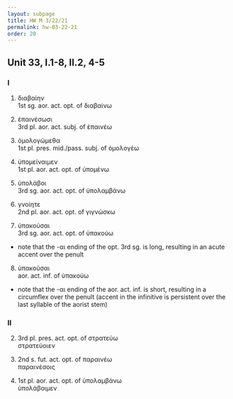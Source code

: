 ```yaml
---
layout: subpage
title: HW M 3/22/21
permalink: hw-03-22-21
order: 20
---
```


## Unit 33, I.1-8, II.2, 4-5

### I

1. διαβαίην  
1st sg. aor. act. opt. of διαβαίνω

2. ἐπαινέσωσι  
3rd pl. aor. act. subj. of ἐπαινέω

3. ὁμολογώμεθα  
1st pl. pres. mid./pass. subj. of ὁμολογέω

4. ὑπομείναιμεν  
1st pl. aor. act. opt. of ὑπομένω

5. ὑπολάβοι  
3rd sg. aor. act. opt. of ὑπολαμβάνω

6. γνοίητε  
2nd pl. aor. act. opt. of γιγνώσκω

7. ὑπακούσαι  
3rd sg. aor. act. opt. of ὑπακούω
* note that the -αι ending of the opt. 3rd sg. is long, resulting in an acute accent over the penult

8. ὑπακοῦσαι  
aor. act. inf. of ὑπακούω
* note that the -αι ending of the aor. act. inf. is short, resulting in a circumflex over the penult (accent in the infinitive is persistent over the last syllable of the aorist stem)

### II

2. 3rd pl. pres. act. opt. of στρατεύω  
στρατεύοιεν

4. 2nd s. fut. act. opt. of παραινέω  
παραινέσοις

5. 1st pl. aor. act. opt. of ὑπολαμβάνω  
ὑπολάβοιμεν
